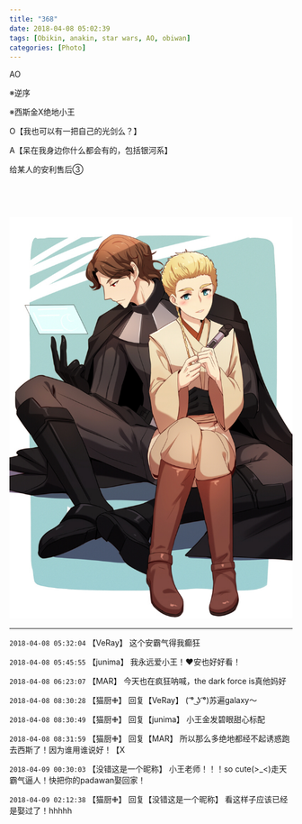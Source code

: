 ```yaml
---
title: "368"
date: 2018-04-08 05:02:39
tags: [Obikin, anakin, star wars, AO, obiwan]
categories: [Photo]
---
```


<p>AO</p> 
<p>※逆序</p> 
<p>※西斯金X绝地小王</p> 
<p>O【我也可以有一把自己的光剑么？】</p> 
<p>A【呆在我身边你什么都会有的，包括银河系】</p> 
<p>给某人的安利售后③</p> 
<p><br /></p> 
<p><br /></p>

![](https://raw.githubusercontent.com/alicewish/meowchain247/master/img_cVZNdzJtQk9JV2V1SDhxMTZ2WUwwczhhNG9KZFNzZWN6Y2hCd1lGSHpVMGtPaXJrMllPZzdnPT0.jpg)

---

`2018-04-08 05:32:04` 【VeRay】 这个安霸气得我癫狂

`2018-04-08 05:45:55` 【junima】 我永远爱小王！❤️安也好好看！

`2018-04-08 06:23:07` 【MAR】 今天也在疯狂呐喊，the dark force is真他妈好

`2018-04-08 08:30:28` 【猫厨✙】 回复【VeRay】 ( ͡° ͜ʖ ͡°)苏遍galaxy～

`2018-04-08 08:30:49` 【猫厨✙】 回复【junima】 小王金发碧眼甜心标配

`2018-04-08 08:31:59` 【猫厨✙】 回复【MAR】 所以那么多绝地都经不起诱惑跑去西斯了！因为谁用谁说好！【X

`2018-04-09 00:30:03` 【没错这是一个昵称】 小王老师！！！so cute(>\_<)走天霸气逼人！快把你的padawan娶回家！

`2018-04-09 02:12:38` 【猫厨✙】 回复【没错这是一个昵称】 看这样子应该已经是娶过了！hhhhh
